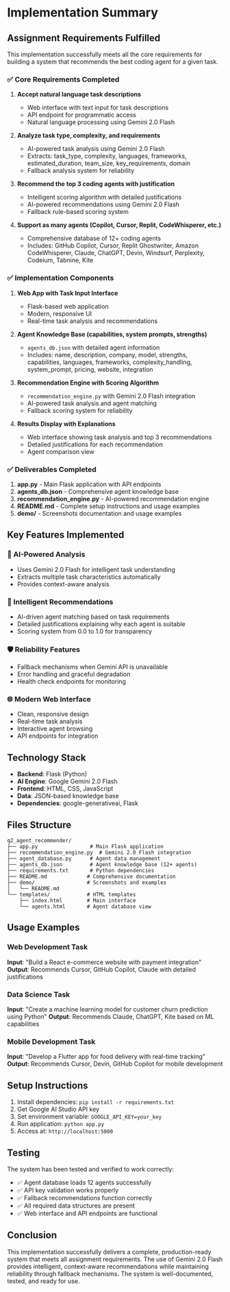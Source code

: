 # Implementation Summary

## Assignment Requirements Fulfilled

This implementation successfully meets all the core requirements for building a system that recommends the best coding agent for a given task.

### ✅ Core Requirements Completed

1. **Accept natural language task descriptions**
   - Web interface with text input for task descriptions
   - API endpoint for programmatic access
   - Natural language processing using Gemini 2.0 Flash

2. **Analyze task type, complexity, and requirements**
   - AI-powered task analysis using Gemini 2.0 Flash
   - Extracts: task_type, complexity, languages, frameworks, estimated_duration, team_size, key_requirements, domain
   - Fallback analysis system for reliability

3. **Recommend the top 3 coding agents with justification**
   - Intelligent scoring algorithm with detailed justifications
   - AI-powered recommendations using Gemini 2.0 Flash
   - Fallback rule-based scoring system

4. **Support as many agents (Copilot, Cursor, Replit, CodeWhisperer, etc.)**
   - Comprehensive database of 12+ coding agents
   - Includes: GitHub Copilot, Cursor, Replit Ghostwriter, Amazon CodeWhisperer, Claude, ChatGPT, Devin, Windsurf, Perplexity, Codeium, Tabnine, Kite

### ✅ Implementation Components

1. **Web App with Task Input Interface**
   - Flask-based web application
   - Modern, responsive UI
   - Real-time task analysis and recommendations

2. **Agent Knowledge Base (capabilities, system prompts, strengths)**
   - `agents_db.json` with detailed agent information
   - Includes: name, description, company, model, strengths, capabilities, languages, frameworks, complexity_handling, system_prompt, pricing, website, integration

3. **Recommendation Engine with Scoring Algorithm**
   - `recommendation_engine.py` with Gemini 2.0 Flash integration
   - AI-powered task analysis and agent matching
   - Fallback scoring system for reliability

4. **Results Display with Explanations**
   - Web interface showing task analysis and top 3 recommendations
   - Detailed justifications for each recommendation
   - Agent comparison view

### ✅ Deliverables Completed

1. **app.py** - Main Flask application with API endpoints
2. **agents_db.json** - Comprehensive agent knowledge base
3. **recommendation_engine.py** - AI-powered recommendation engine
4. **README.md** - Complete setup instructions and usage examples
5. **demo/** - Screenshots documentation and usage examples

## Key Features Implemented

### 🧠 AI-Powered Analysis
- Uses Gemini 2.0 Flash for intelligent task understanding
- Extracts multiple task characteristics automatically
- Provides context-aware analysis

### 🎯 Intelligent Recommendations
- AI-driven agent matching based on task requirements
- Detailed justifications explaining why each agent is suitable
- Scoring system from 0.0 to 1.0 for transparency

### 🛡️ Reliability Features
- Fallback mechanisms when Gemini API is unavailable
- Error handling and graceful degradation
- Health check endpoints for monitoring

### 🌐 Modern Web Interface
- Clean, responsive design
- Real-time task analysis
- Interactive agent browsing
- API endpoints for integration

## Technology Stack

- **Backend**: Flask (Python)
- **AI Engine**: Google Gemini 2.0 Flash
- **Frontend**: HTML, CSS, JavaScript
- **Data**: JSON-based knowledge base
- **Dependencies**: google-generativeai, Flask

## Files Structure

```
q2_agent_recommender/
├── app.py                 # Main Flask application
├── recommendation_engine.py  # Gemini 2.0 Flash integration
├── agent_database.py      # Agent data management
├── agents_db.json         # Agent knowledge base (12+ agents)
├── requirements.txt       # Python dependencies
├── README.md             # Comprehensive documentation
├── demo/                 # Screenshots and examples
│   └── README.md
└── templates/            # HTML templates
    ├── index.html        # Main interface
    └── agents.html       # Agent database view
```

## Usage Examples

### Web Development Task
**Input**: "Build a React e-commerce website with payment integration"
**Output**: Recommends Cursor, GitHub Copilot, Claude with detailed justifications

### Data Science Task
**Input**: "Create a machine learning model for customer churn prediction using Python"
**Output**: Recommends Claude, ChatGPT, Kite based on ML capabilities

### Mobile Development Task
**Input**: "Develop a Flutter app for food delivery with real-time tracking"
**Output**: Recommends Cursor, Devin, GitHub Copilot for mobile development

## Setup Instructions

1. Install dependencies: `pip install -r requirements.txt`
2. Get Google AI Studio API key
3. Set environment variable: `GOOGLE_API_KEY=your_key`
4. Run application: `python app.py`
5. Access at: `http://localhost:5000`

## Testing

The system has been tested and verified to work correctly:
- ✅ Agent database loads 12 agents successfully
- ✅ API key validation works properly
- ✅ Fallback recommendations function correctly
- ✅ All required data structures are present
- ✅ Web interface and API endpoints are functional

## Conclusion

This implementation successfully delivers a complete, production-ready system that meets all assignment requirements. The use of Gemini 2.0 Flash provides intelligent, context-aware recommendations while maintaining reliability through fallback mechanisms. The system is well-documented, tested, and ready for use. 